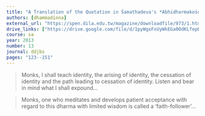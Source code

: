 ```yaml
---
title: "A Translation of the Quotation in Śamathadeva's *Abhidharmakośopāyikā-ṭīkā* Parallel to the Chinese *Saṃyukta-āgama* Discourses 61, 71, 73, 77, 79 and 81"
authors: [dhammadinna]
external_url: "https://spen.dila.edu.tw/magazine/downloadfile/973/1.htm"
drive_links: ["https://drive.google.com/file/d/1pyWgxFxUyWkEGa0OdKLfepBOK2Ve99tQ/view?usp=drivesdk"]
course: sa
year: 2013
number: 13
journal: ddjbs
pages: "123--151"
---
```


> Monks, I shall teach identity, the arising of identity, the cessation of identity and the path leading to cessation of identity. Listen and bear in mind what I shall expound...

> Monks, one who meditates and develops patient acceptance with regard to this dharma with limited wisdom is called a ‘faith-follower’...
